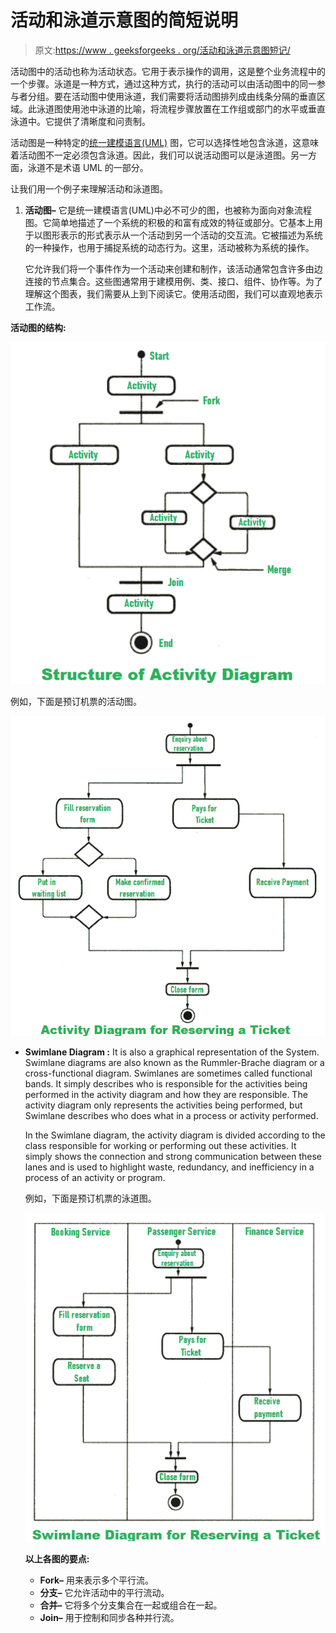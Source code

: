 # 活动和泳道示意图的简短说明

> 原文:[https://www . geeksforgeeks . org/活动和泳道示意图短记/](https://www.geeksforgeeks.org/short-note-on-activity-and-swimlane-diagram/)

活动图中的活动也称为活动状态。它用于表示操作的调用，这是整个业务流程中的一个步骤。泳道是一种方式，通过这种方式，执行的活动可以由活动图中的同一参与者分组。要在活动图中使用泳道，我们需要将活动图排列成由线条分隔的垂直区域。此泳道图使用池中泳道的比喻，将流程步骤放置在工作组或部门的水平或垂直泳道中。它提供了清晰度和问责制。

活动图是一种特定的[统一建模语言(UML)](https://www.geeksforgeeks.org/unified-modeling-language-uml-introduction/) 图，它可以选择性地包含泳道，这意味着活动图不一定必须包含泳道。因此，我们可以说活动图可以是泳道图。另一方面，泳道不是术语 UML 的一部分。

让我们用一个例子来理解活动和泳道图。

1.  **活动图–**
    它是统一建模语言(UML)中必不可少的图，也被称为面向对象流程图。它简单地描述了一个系统的积极的和富有成效的特征或部分。它基本上用于以图形表示的形式表示从一个活动到另一个活动的交互流。它被描述为系统的一种操作，也用于捕捉系统的动态行为。这里，活动被称为系统的操作。

    它允许我们将一个事件作为一个活动来创建和制作，该活动通常包含许多由边连接的节点集合。这些图通常用于建模用例、类、接口、组件、协作等。为了理解这个图表，我们需要从上到下阅读它。使用活动图，我们可以直观地表示工作流。

**活动图的结构:**

![](img/394758b4a7c2ced1a75b5497f48be901.png)

例如，下面是预订机票的活动图。

![](img/125c70cc1f3db3fa8bfe9f917c12a607.png)

*   **Swimlane Diagram :**
    It is also a graphical representation of the System. Swimlane diagrams are also known as the Rummler-Brache diagram or a cross-functional diagram. Swimlanes are sometimes called functional bands. It simply describes who is responsible for the activities being performed in the activity diagram and how they are responsible. The activity diagram only represents the activities being performed, but Swimlane describes who does what in a process or activity performed.

    In the Swimlane diagram, the activity diagram is divided according to the class responsible for working or performing out these activities. It simply shows the connection and strong communication between these lanes and is used to highlight waste, redundancy, and inefficiency in a process of an activity or program.

    例如，下面是预订机票的泳道图。

    ![](img/c07cbe5afff97e741b8c4a43e16c99aa.png)

    **以上各图的要点:**

    *   **Fork–**
        用来表示多个平行流。
    *   **分支–**
        它允许活动中的平行流动。
    *   **合并–**
        它将多个分支集合在一起或组合在一起。
    *   **Join–**
        用于控制和同步各种并行流。